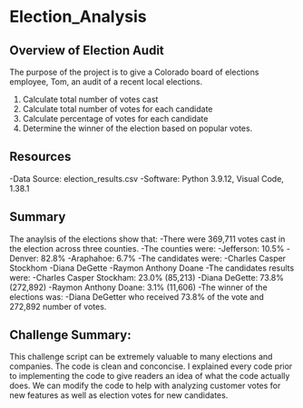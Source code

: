 # Election_Analysis

## Overview of Election Audit
The purpose of the project is to give a Colorado board of elections employee, Tom, an audit of a recent local elections. 

1. Calculate total number of votes cast
2. Calculate total number of votes for each candidate
3. Calculate percentage of votes for each candidate
4. Determine the winner of the election based on popular votes. 

## Resources
-Data Source: election_results.csv
-Software: Python 3.9.12, Visual Code, 1.38.1

## Summary
The anaylsis of the elections show that:
-There were 369,711 votes cast in the election across three counties. 
-The counties were:
  -Jefferson: 10.5%
  -Denver: 82.8%
  -Araphahoe: 6.7%
-The candidates were:
  -Charles Casper Stockhom
   -Diana DeGette
   -Raymon Anthony Doane
 -The candidates results were:
   -Charles Casper Stockham: 23.0% (85,213)
   -Diana DeGette: 73.8% (272,892)
   -Raymon Anthony Doane: 3.1% (11,606)
 -The winner of the elections was:
  -Diana DeGetter who received 73.8% of the vote and 272,892 number of votes.

## Challenge Summary: 
This challenge script can be extremely valuable to many elections and companies. The code is clean and conconcise. I explained every code prior to implementing the code to give readers an idea of what the code actually does. We can modify the code to help with analyzing customer votes for new features as well as election votes for new candidates. 
